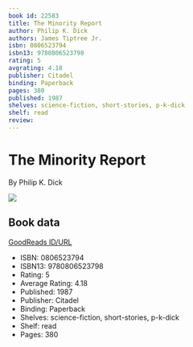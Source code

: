 ```yaml
---
book id: 22583
title: The Minority Report
author: Philip K. Dick
authors: James Tiptree Jr.
isbn: 0806523794
isbn13: 9780806523798
rating: 5
avgrating: 4.18
publisher: Citadel
binding: Paperback
pages: 380
published: 1987
shelves: science-fiction, short-stories, p-k-dick
shelf: read
review: 
---
```


# The Minority Report

By Philip K. Dick

![](https://i.gr-assets.com/images/S/compressed.photo.goodreads.com/books/1388270738l/22583.jpg)

## Book data

[GoodReads ID/URL](https://www.goodreads.com/book/show/22583)

- ISBN: 0806523794
- ISBN13: 9780806523798
- Rating: 5
- Average Rating: 4.18
- Published: 1987
- Publisher: Citadel
- Binding: Paperback
- Shelves: science-fiction, short-stories, p-k-dick
- Shelf: read
- Pages: 380

